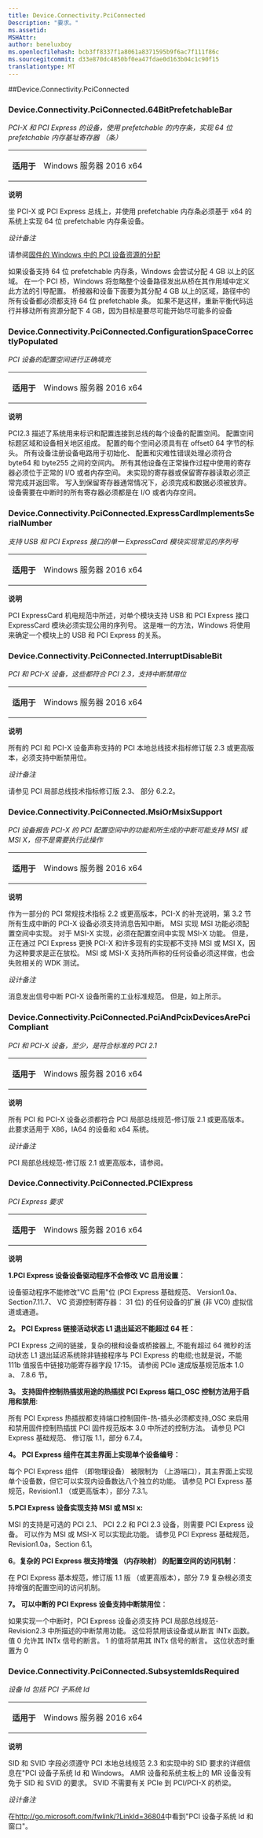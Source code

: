 ```yaml
---
title: Device.Connectivity.PciConnected
Description: "要求。"
ms.assetid: 
MSHAttr: 
author: beneluxboy
ms.openlocfilehash: bcb3ff8337f1a8061a8371595b9f6ac7f111f86c
ms.sourcegitcommit: d33e870dc4850bf0ea47fdae0d163b04c1c90f15
translationtype: MT
---
```

<!--
# Device.Connectivity.PciConnected

 - [Device.Connectivity.PciConnected](#device.connectivity.pciconnected)
-->

<a name="device.connectivity.pciconnected"></a>
##Device.Connectivity.PciConnected

### <a name="deviceconnectivitypciconnected64bitprefetchablebar"></a>Device.Connectivity.PciConnected.64BitPrefetchableBar

*PCI-X 和 PCI Express 的设备，使用 prefetchable 的内存条，实现 64 位 prefetchable 内存基址寄存器 （条）*

<table>
<tr>
<th>适用于</th>
<td>
<p>Windows 服务器 2016 x64</p>
</td></tr></table>

**说明**

坐 PCI-X 或 PCI Express 总线上，并使用 prefetchable 内存条必须基于 x64 的系统上实现 64 位 prefetchable 内存条设备。

*设计备注*

请参阅[固件的 Windows 中的 PCI 设备资源的分配](http://www.microsoft.com/whdc/system/bus/pci/PCI-rsc.mspx)

如果设备支持 64 位 prefetchable 内存条，Windows 会尝试分配 4 GB 以上的区域。 在一个 PCI 桥，Windows 将忽略整个设备路径发出从桥在其作用域中定义此方法的引导配置。 桥接器和设备下面要为其分配 4 GB 以上的区域，路径中的所有设备都必须都支持 64 位 prefetchable 条。 如果不是这样，重新平衡代码运行并移动所有资源分配下 4 GB，因为目标是要尽可能开始尽可能多的设备

### <a name="deviceconnectivitypciconnectedconfigurationspacecorrectlypopulated"></a>Device.Connectivity.PciConnected.ConfigurationSpaceCorrectlyPopulated

*PCI 设备的配置空间进行正确填充*

<table>
<tr>
<th>适用于</th>
<td>
<p>Windows 服务器 2016 x64</p>
</td></tr></table>

**说明**

PCI2.3 描述了系统用来标识和配置连接到总线的每个设备的配置空间。 配置空间标题区域和设备相关地区组成。 配置的每个空间必须具有在 offset0 64 字节的标头。 所有设备注册设备电路用于初始化、 配置和灾难性错误处理必须符合 byte64 和 byte255 之间的空间内。
所有其他设备在正常操作过程中使用的寄存器必须位于正常的 I/O 或者内存空间。 未实现的寄存器或保留寄存器读取必须正常完成并返回零。 写入到保留寄存器通常情况下，必须完成和数据必须被放弃。
设备需要在中断时的所有寄存器必须都是在 I/O 或者内存空间。

### <a name="deviceconnectivitypciconnectedexpresscardimplementsserialnumber"></a>Device.Connectivity.PciConnected.ExpressCardImplementsSerialNumber

*支持 USB 和 PCI Express 接口的单一 ExpressCard 模块实现常见的序列号*

<table>
<tr>
<th>适用于</th>
<td>
<p>Windows 服务器 2016 x64</p>
</td></tr></table>

**说明**

PCI ExpressCard 机电规范中所述，对单个模块支持 USB 和 PCI Express 接口 ExpressCard 模块必须实现公用的序列号。
这是唯一的方法，Windows 将使用来确定一个模块上的 USB 和 PCI Express 的关系。
 

### <a name="deviceconnectivitypciconnectedinterruptdisablebit"></a>Device.Connectivity.PciConnected.InterruptDisableBit

*PCI 和 PCI-X 设备，这些都符合 PCI 2.3，支持中断禁用位*

<table>
<tr>
<th>适用于</th>
<td>
<p>Windows 服务器 2016 x64</p>
</td></tr></table>

**说明**

所有的 PCI 和 PCI-X 设备声称支持的 PCI 本地总线技术指标修订版 2.3 或更高版本，必须支持中断禁用位。

*设计备注*

请参见 PCI 局部总线技术指标修订版 2.3、 部分 6.2.2。

### <a name="deviceconnectivitypciconnectedmsiormsixsupport"></a>Device.Connectivity.PciConnected.MsiOrMsixSupport

*PCI 设备报告 PCI-X 的 PCI 配置空间中的功能和所生成的中断可能支持 MSI 或 MSI X，但不是需要执行此操作*

<table>
<tr>
<th>适用于</th>
<td>
<p>Windows 服务器 2016 x64</p>
</td></tr></table>

**说明**

作为一部分的 PCI 常规技术指标 2.2 或更高版本，PCI-X 的补充说明，第 3.2 节所有生成中断的 PCI-X 设备必须支持消息告知中断。
MSI 实现 MSI 功能必须配置空间中实现。
对于 MSI-X 实现，必须在配置空间中实现 MSI-X 功能。
但是，正在通过 PCI Express 更换 PCI-X 和许多现有的实现都不支持 MSI 或 MSI X，因为这种要求是正在放松。 MSI 或 MSI-X 支持所声称的任何设备必须这样做，也会失败相关的 WDK 测试。

*设计备注*

消息发出信号中断 PCI-X 设备所需的工业标准规范。 但是，如上所示。

### <a name="deviceconnectivitypciconnectedpciandpcixdevicesarepcicompliant"></a>Device.Connectivity.PciConnected.PciAndPcixDevicesArePciCompliant

*PCI 和 PCI-X 设备，至少，是符合标准的 PCI 2.1*

<table>
<tr>
<th>适用于</th>
<td>
<p>Windows 服务器 2016 x64</p>
</td></tr></table>

**说明**

所有 PCI 和 PCI-X 设备必须都符合 PCI 局部总线规范-修订版 2.1 或更高版本。 此要求适用于 X86，IA64 的设备和 x64 系统。

*设计备注*

PCI 局部总线规范-修订版 2.1 或更高版本，请参阅。

### <a name="deviceconnectivitypciconnectedpciexpress"></a>Device.Connectivity.PciConnected.PCIExpress

*PCI Express 要求*

<table>
<tr>
<th>适用于</th>
<td>
<p>Windows 服务器 2016 x64</p>
</td></tr></table>

**说明**

**1.PCI Express 设备设备驱动程序不会修改 VC 启用设置︰**

设备驱动程序不能修改"VC 启用"位 (PCI Express 基础规范、 Version1.0a、 Section7.11.7、 VC 资源控制寄存器︰ 31 位) 的任何设备的扩展 (非 VC0) 虚拟信道或通道。

**2。** **PCI Express 链接活动状态 L1 退出延迟不能超过 64 祍︰**

PCI Express 之间的链接，复杂的根和设备或桥接器上, 不能有超过 64 微秒的活动状态 L1 退出延迟系统除非链接程序与 PCI Express 的电缆;也就是说，不能 111b 值报告中链接功能寄存器字段 17:15。 请参阅 PCIe 速成版基规范版本 1.0 a、 7.8.6 节。

**3。** **支持固件控制热插拔用途的热插拔 PCI Express 端口\_OSC 控制方法用于启用和禁用**:

所有 PCI Express 热插拔都支持端口控制固件-热-插头必须都支持\_OSC 来启用和禁用固件控制热插拔 PCI 固件规范版本 3.0 中所述的控制方法。 请参见 PCI Express 基础规范、 修订版 1.1，部分 6.7.4。

**4。** **PCI Express 组件在其主界面上实现单个设备编号︰**

每个 PCI Express 组件 （即物理设备） 被限制为 （上游端口），其主界面上实现单个设备数，但它可以实现内设备数达八个独立的功能。 请参见 PCI Express 基规范，Revision1.1 （或更高版本），部分 7.3.1。

**5.PCI Express 设备实现支持 MSI 或 MSI x:**

MSI 的支持是可选的 PCI 2.1、 PCI 2.2 和 PCI 2.3 设备，则需要 PCI Express 设备。 可以作为 MSI 或 MSI-X 可以实现此功能。 请参见 PCI Express 基础规范，Revision1.0a，Section 6.1。

**6**。**复杂的 PCI Express 根支持增强 （内存映射） 的配置空间的访问机制︰**

在 PCI Express 基本规范，修订版 1.1 版 （或更高版本），部分 7.9 复杂根必须支持增强的配置空间的访问机制。

**7。** **可以中断的 PCI Express 设备支持中断禁用位︰**

如果实现一个中断时，PCI Express 设备必须支持 PCI 局部总线规范-Revision2.3 中所描述的中断禁用功能。 这位将禁用该设备或从断言 INTx 函数。 值 0 允许其 INTx 信号的断言。 1 的值将禁用其 INTx 信号的断言。 这位状态时重置为 0

### <a name="deviceconnectivitypciconnectedsubsystemidsrequired"></a>Device.Connectivity.PciConnected.SubsystemIdsRequired

*设备 Id 包括 PCI 子系统 Id*

<table>
<tr>
<th>适用于</th>
<td>
<p>Windows 服务器 2016 x64</p>
</td></tr></table>

**说明**

SID 和 SVID 字段必须遵守 PCI 本地总线规范 2.3 和实现中的 SID 要求的详细信息在"PCI 设备子系统 Id 和 Windows。
AMR 设备和系统主板上的 MR 设备没有免于 SID 和 SVID 的要求。
SVID 不需要有关 PCIe 到 PCI/PCI-X 的桥梁。

*设计备注*

在<http://go.microsoft.com/fwlink/?LinkId=36804>中看到"PCI 设备子系统 Id 和窗口"。
